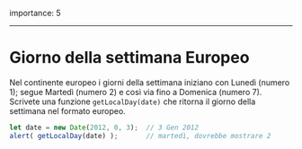 importance: 5

---

# Giorno della settimana Europeo

Nel continente europeo i giorni della settimana iniziano con Lunedì (numero 1); segue Martedì (numero 2) e così via fino a Domenica (numero 7). Scrivete una funzione `getLocalDay(date)` che ritorna il giorno della settimana nel formato europeo.

```js no-beautify
let date = new Date(2012, 0, 3);  // 3 Gen 2012
alert( getLocalDay(date) );       // martedì, dovrebbe mostrare 2
```
